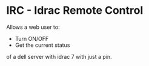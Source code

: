 # IRC - Idrac Remote Control

Allows a web user to: 
 - Turn ON/OFF
 - Get the current status

of a dell server with idrac 7 with just a pin.
